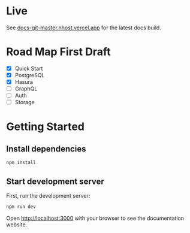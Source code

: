 # Live

See [docs-git-master.nhost.vercel.app](https://docs-git-master.nhost.vercel.app) for the latest docs build.

# Road Map First Draft

- [x] Quick Start
- [x] PostgreSQL
- [x] Hasura
- [ ] GraphQL
- [ ] Auth
- [ ] Storage

# Getting Started

## Install dependencies

```bash
npm install
```

## Start development server

First, run the development server:

```bash
npm run dev
```

Open [http://localhost:3000](http://localhost:3000) with your browser to see the documentation website.
